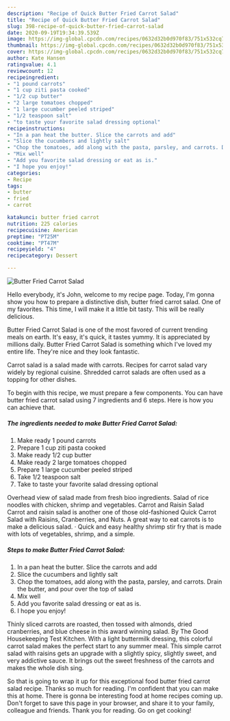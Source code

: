 ```yaml
---
description: "Recipe of Quick Butter Fried Carrot Salad"
title: "Recipe of Quick Butter Fried Carrot Salad"
slug: 398-recipe-of-quick-butter-fried-carrot-salad
date: 2020-09-19T19:34:39.539Z
image: https://img-global.cpcdn.com/recipes/0632d32b0d970f83/751x532cq70/butter-fried-carrot-salad-recipe-main-photo.jpg
thumbnail: https://img-global.cpcdn.com/recipes/0632d32b0d970f83/751x532cq70/butter-fried-carrot-salad-recipe-main-photo.jpg
cover: https://img-global.cpcdn.com/recipes/0632d32b0d970f83/751x532cq70/butter-fried-carrot-salad-recipe-main-photo.jpg
author: Kate Hansen
ratingvalue: 4.1
reviewcount: 12
recipeingredient:
- "1 pound carrots"
- "1 cup ziti pasta cooked"
- "1/2 cup butter"
- "2 large tomatoes chopped"
- "1 large cucumber peeled striped"
- "1/2 teaspoon salt"
- "to taste your favorite salad dressing optional"
recipeinstructions:
- "In a pan heat the butter. Slice the carrots and add"
- "Slice the cucumbers and lightly salt"
- "Chop the tomatoes, add along with the pasta, parsley, and carrots. Drain the butter, and pour over the top of salad"
- "Mix well"
- "Add you favorite salad dressing or eat as is."
- "I hope you enjoy!"
categories:
- Recipe
tags:
- butter
- fried
- carrot

katakunci: butter fried carrot 
nutrition: 225 calories
recipecuisine: American
preptime: "PT25M"
cooktime: "PT47M"
recipeyield: "4"
recipecategory: Dessert

---
```



![Butter Fried Carrot Salad](https://img-global.cpcdn.com/recipes/0632d32b0d970f83/751x532cq70/butter-fried-carrot-salad-recipe-main-photo.jpg)

Hello everybody, it's John, welcome to my recipe page. Today, I'm gonna show you how to prepare a distinctive dish, butter fried carrot salad. One of my favorites. This time, I will make it a little bit tasty. This will be really delicious.

Butter Fried Carrot Salad is one of the most favored of current trending meals on earth. It's easy, it's quick, it tastes yummy. It is appreciated by millions daily. Butter Fried Carrot Salad is something which I've loved my entire life. They're nice and they look fantastic.

Carrot salad is a salad made with carrots. Recipes for carrot salad vary widely by regional cuisine. Shredded carrot salads are often used as a topping for other dishes.


To begin with this recipe, we must prepare a few components. You can have butter fried carrot salad using 7 ingredients and 6 steps. Here is how you can achieve that.

<!--inarticleads1-->

##### The ingredients needed to make Butter Fried Carrot Salad:

1. Make ready 1 pound carrots
1. Prepare 1 cup ziti pasta cooked
1. Make ready 1/2 cup butter
1. Make ready 2 large tomatoes chopped
1. Prepare 1 large cucumber peeled striped
1. Take 1/2 teaspoon salt
1. Take to taste your favorite salad dressing optional


Overhead view of salad made from fresh bioo ingredients. Salad of rice noodles with chicken, shrimp and vegetables. Carrot and Raisin Salad Carrot and raisin salad is another one of those old-fashioned Quick Carrot Salad with Raisins, Cranberries, and Nuts. A great way to eat carrots is to make a delicious salad. · Quick and easy healthy shrimp stir fry that is made with lots of vegetables, shrimp, and a simple. 

<!--inarticleads2-->

##### Steps to make Butter Fried Carrot Salad:

1. In a pan heat the butter. Slice the carrots and add
1. Slice the cucumbers and lightly salt
1. Chop the tomatoes, add along with the pasta, parsley, and carrots. Drain the butter, and pour over the top of salad
1. Mix well
1. Add you favorite salad dressing or eat as is.
1. I hope you enjoy!


Thinly sliced carrots are roasted, then tossed with almonds, dried cranberries, and blue cheese in this award winning salad. By The Good Housekeeping Test Kitchen. With a light buttermilk dressing, this colorful carrot salad makes the perfect start to any summer meal. This simple carrot salad with raisins gets an upgrade with a slightly spicy, slightly sweet, and very addictive sauce. It brings out the sweet freshness of the carrots and makes the whole dish sing. 

So that is going to wrap it up for this exceptional food butter fried carrot salad recipe. Thanks so much for reading. I'm confident that you can make this at home. There is gonna be interesting food at home recipes coming up. Don't forget to save this page in your browser, and share it to your family, colleague and friends. Thank you for reading. Go on get cooking!
